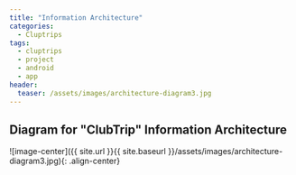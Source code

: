 ```yaml
---
title: "Information Architecture"
categories:
  - Cluptrips
tags:
  - cluptrips
  - project
  - android
  - app
header:
  teaser: /assets/images/architecture-diagram3.jpg
---
```


## Diagram for "ClubTrip" Information Architecture





![image-center]({{ site.url }}{{ site.baseurl }}/assets/images/architecture-diagram3.jpg){: .align-center}
